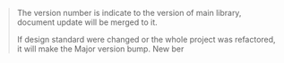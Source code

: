 > The version number is indicate to the version of main library, document update will be merged to it.
>
> If design standard were changed or the whole project was refactored, it will make the Major version bump.
> New ber